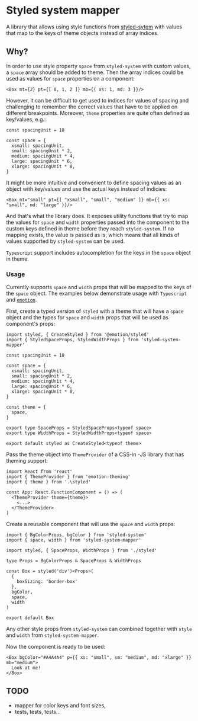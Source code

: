 # Styled system mapper

A library that allows using style functions from [styled-sytem](https://github.com/jxnblk/styled-system) with values that map to the keys of theme objects instead of array indices.

## Why?

In order to use style property `space` from `styled-system` with custom values, a `space` array should be added to theme. Then the array indices could be used as values for `space` properties on a component:

```
<Box mt={2} pt={[ 0, 1, 2 ]} mb={{ xs: 1, md: 3 }}/>
```

However, it can be difficult to get used to indices for values of spacing and challenging to remember the correct values that have to be applied on different breakpoints. Moreover, `theme` properties are quite often defined as key/values, e.g.:

```
const spacingUnit = 10

const space = {
  xsmall: spacingUnit,
  small: spacingUnit * 2,
  medium: spacingUnit * 4,
  large: spacingUnit * 6,
  xlarge: spacingUnit * 8,
}
```

It might be more intuitive and convenient to define spacing values as an object with key/values and use the actual keys instead of indicies:

```
<Box mt="small" pt={[ "xsmall", "small", "medium" ]} mb={{ xs: "small", md: "large" }}/>
```

And that's what the library does. It exposes utility functions that try to map the values for `space` and `width` properties passed into the component to the custom keys defined in theme before they reach `styled-system`. If no mapping exists, the value is passed as is, which means that all kinds of values supported by `styled-system` can be used.

`Typescript` support includes autocompletion for the keys in the `space` object in theme.

### Usage

Currently supports `space` and `width` props that will be mapped to the keys of the `space` object. The examples below demonstrate usage with `Typescript` and [`emotion`](https://github.com/emotion-js/emotion).

First, create a typed version of `styled` with a theme that will have a `space` object and the types for `space` and `width` props that will be used as component's props:

```
import styled, { CreateStyled } from '@emotion/styled'
import { StyledSpaceProps, StyledWidthProps } from 'styled-system-mapper'

const spacingUnit = 10

const space = {
  xsmall: spacingUnit,
  small: spacingUnit * 2,
  medium: spacingUnit * 4,
  large: spacingUnit * 6,
  xlarge: spacingUnit * 8,
}

const theme = {
  space,
}

export type SpaceProps = StyledSpaceProps<typeof space>
export type WidthProps = StyledWidthProps<typeof space>

export default styled as CreateStyled<typeof theme>

```

Pass the theme object into `ThemeProvider` of a CSS-in -JS library that has theming support:

```
import React from 'react'
import { ThemeProvider } from 'emotion-theming'
import { theme } from '.\styled'

const App: React.FunctionComponent = () => (
  <ThemeProvider theme={theme}>
    <...>
  </ThemeProvider>
)

```

Create a reusable component that will use the `space` and `width` props:

```
import { BgColorProps, bgColor } from 'styled-system'
import { space, width } from 'styled-system-mapper'

import styled, { SpaceProps, WidthProps } from './styled'

type Props = BgColorProps & SpaceProps & WidthProps

const Box = styled('div')<Props>(
  {
    boxSizing: 'border-box'
  },
  bgColor,
  space,
  width
)

export default Box

```

Any other style props from `styled-system` can combined together with `style` and `width` from `styled-system-mapper`.

Now the component is ready to be used:

```
<Box bgColor="#A4A4A4" p={{ xs: "small", sm: "medium", md: "xlarge" }} mb="medium">
  Look at me!
</Box>
```

## TODO

- mapper for color keys and font sizes,
- tests, tests, tests...
